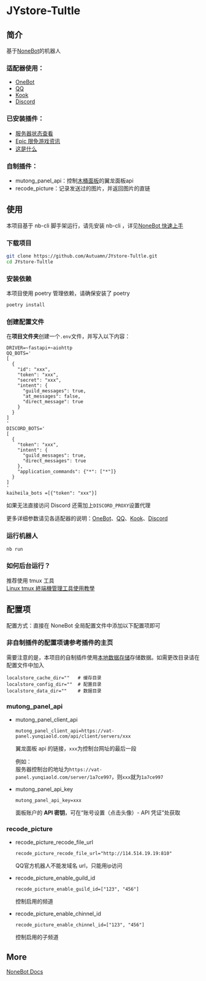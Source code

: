 # JYstore-Tultle

## 简介

基于[NoneBot](https://nonebot.dev/)的机器人

### 适配器使用：

- [OneBot](https://github.com/nonebot/adapter-onebot)
- [QQ](https://github.com/nonebot/adapter-qq)
- [Kook](https://github.com/Tian-que/nonebot-adapter-kaiheila)
- [Discord](https://github.com/nonebot/adapter-discord)

### 已安装插件：

- [服务器状态查看](https://github.com/cscs181/QQ-GitHub-Bot/tree/master/src/plugins/nonebot_plugin_status)
- [Epic 限免游戏资讯](https://github.com/monsterxcn/nonebot_plugin_epicfree)
- [这是什么](https://github.com/djkcyl/nonebot-plugin-zssm)

### 自制插件：
- mutong_panel_api：控制[木桶面板](https://vat.yunqiaold.com/index.php)的翼龙面板api
- recode_picture：记录发送过的图片，并返回图片的直链

## 使用
本项目基于 nb-cli 脚手架运行，请先安装 nb-cli ，详见[NoneBot 快速上手](https://nonebot.dev/docs/quick-start)

### 下载项目
```bash
git clone https://github.com/Autuamn/JYstore-Tultle.git
cd JYstore-Tultle
```

### 安装依赖
本项目使用 poetry 管理依赖，请确保安装了 poetry

   ```bash
   poetry install
   ```

### 创建配置文件

在**项目文件夹**创建一个`.env`文件，并写入以下内容：
```dotenv
DRIVER=~fastapi+~aiohttp
QQ_BOTS='
[
  {
    "id": "xxx",
    "token": "xxx",
    "secret": "xxx",
    "intent": {
      "guild_messages": true,
      "at_messages": false,
      "direct_message": true
    }
  }
]
'
DISCORD_BOTS='
[
  {
    "token": "xxx",
    "intent": {
      "guild_messages": true,
      "direct_messages": true
    },
    "application_commands": {"*": ["*"]}
  }
]
'
kaiheila_bots =[{"token": "xxx"}]
```
如果无法直接访问 Discord 还需加上`DISCORD_PROXY`设置代理

更多详细参数请见各适配器的说明：[OneBot](https://onebot.adapters.nonebot.dev/docs/guide/setup)、[QQ](https://github.com/nonebot/adapter-qq)、[Kook](https://github.com/Tian-que/nonebot-adapter-kaiheila/blob/master/MANUAL.md)、[Discord](https://github.com/nonebot/adapter-discord)

### 运行机器人

```bash
nb run
```

### 如何后台运行？

推荐使用 tmux 工具<br>[Linux tmux 終端機管理工具使用教學](https://blog.gtwang.org/linux/linux-tmux-terminal-multiplexer-tutorial/)

## 配置项

配置方式：直接在 NoneBot 全局配置文件中添加以下配置项即可

### 非自制插件的配置项请参考插件的主页

需要注意的是，本项目的自制插件使用[本地数据存储](https://github.com/nonebot/plugin-localstore)存储数据。如需更改目录请在配置文件中加入
```dotenv
localstore_cache_dir=""   # 缓存目录
localstore_config_dir=""  # 配置目录
localstore_data_dir=""    # 数据目录
```

### mutong_panel_api

- mutong_panel_client_api

    ```dotenv
    mutong_panel_client_api=https://vat-panel.yunqiaold.com/api/client/servers/xxx
    ```

    翼龙面板 api 的链接，`xxx`为控制台网址的最后一段

    例如：<br>
    服务器控制台的地址为`https://vat-panel.yunqiaold.com/server/1a7ce997`，则`xxx`就为`1a7ce997`

- mutong_panel_api_key

    ```dotenv
    mutong_panel_api_key=xxx
    ```

    面板账户的 **API 密钥**，可在“账号设置（点击头像）- API 凭证”处获取

### recode_picture

- recode_picture_recode_file_url

    ```dotenv
    recode_picture_recode_file_url="http://114.514.19.19:810"
    ```

    QQ官方机器人不能发域名 url，只能用ip访问



- recode_picture_enable_guild_id

    ```dotenv
    recode_picture_enable_guild_id=["123", "456"]
    ```

    控制启用的频道

- recode_picture_enable_chinnel_id

    ```dotenv
    recode_picture_enable_chinnel_id=["123", "456"]
    ```

    控制启用的子频道

## More

[NoneBot Docs](https://nonebot.dev/)
